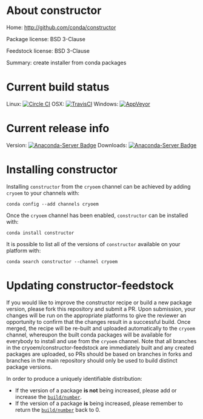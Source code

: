About constructor
=================

Home: http://github.com/conda/constructor

Package license: BSD 3-Clause

Feedstock license: BSD 3-Clause

Summary: create installer from conda packages



Current build status
====================

Linux: [![Circle CI](https://circleci.com/gh/cryoem/constructor-feedstock.svg?style=shield)](https://circleci.com/gh/cryoem/constructor-feedstock)
OSX: [![TravisCI](https://travis-ci.org/cryoem/constructor-feedstock.svg?branch=master)](https://travis-ci.org/cryoem/constructor-feedstock)
Windows: [![AppVeyor](https://ci.appveyor.com/api/projects/status/github/cryoem/constructor-feedstock?svg=True)](https://ci.appveyor.com/project/cryoem/constructor-feedstock/branch/master)

Current release info
====================
Version: [![Anaconda-Server Badge](https://anaconda.org/cryoem/constructor/badges/version.svg)](https://anaconda.org/cryoem/constructor)
Downloads: [![Anaconda-Server Badge](https://anaconda.org/cryoem/constructor/badges/downloads.svg)](https://anaconda.org/cryoem/constructor)

Installing constructor
======================

Installing `constructor` from the `cryoem` channel can be achieved by adding `cryoem` to your channels with:

```
conda config --add channels cryoem
```

Once the `cryoem` channel has been enabled, `constructor` can be installed with:

```
conda install constructor
```

It is possible to list all of the versions of `constructor` available on your platform with:

```
conda search constructor --channel cryoem
```




Updating constructor-feedstock
==============================

If you would like to improve the constructor recipe or build a new
package version, please fork this repository and submit a PR. Upon submission,
your changes will be run on the appropriate platforms to give the reviewer an
opportunity to confirm that the changes result in a successful build. Once
merged, the recipe will be re-built and uploaded automatically to the
`cryoem` channel, whereupon the built conda packages will be available for
everybody to install and use from the `cryoem` channel.
Note that all branches in the cryoem/constructor-feedstock are
immediately built and any created packages are uploaded, so PRs should be based
on branches in forks and branches in the main repository should only be used to
build distinct package versions.

In order to produce a uniquely identifiable distribution:
 * If the version of a package **is not** being increased, please add or increase
   the [``build/number``](http://conda.pydata.org/docs/building/meta-yaml.html#build-number-and-string).
 * If the version of a package **is** being increased, please remember to return
   the [``build/number``](http://conda.pydata.org/docs/building/meta-yaml.html#build-number-and-string)
   back to 0.
